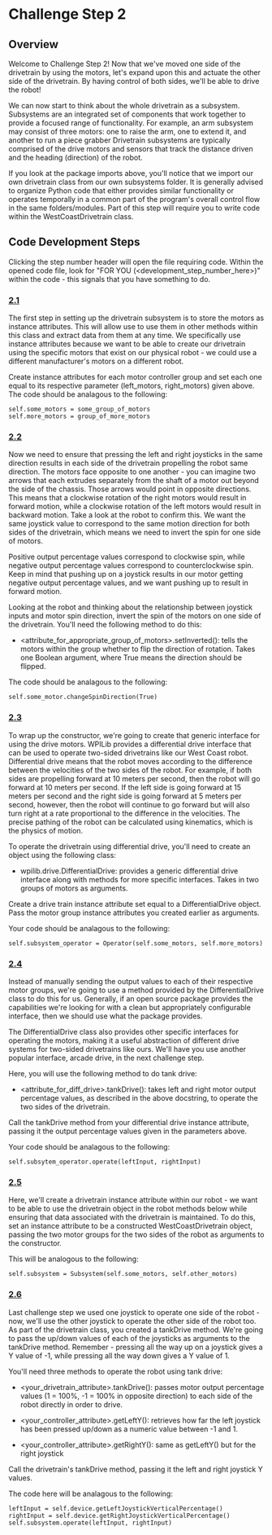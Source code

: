 # Challenge Step 2

## Overview

Welcome to Challenge Step 2! Now that we've moved one side of the drivetrain by using the motors, let's expand upon this and actuate the other side of the drivetrain. By having control of both sides, we'll be able to drive the robot!

We can now start to think about the whole drivetrain as a subsystem. Subsystems are an integrated set of components that work together to provide a focused range of functionality. For example, an arm subsystem may consist of three motors: one to raise the arm, one to extend it, and another to run a piece grabber Drivetrain subsystems are typically comprised of the drive motors and sensors that track the distance driven and the heading (direction) of the robot. 

If you look at the package imports above, you'll notice that we import our own drivetrain class from our own subsystems folder. It is generally advised to organize Python code that either provides similar functionality or operates temporally in a common part of the program's overall control flow in the same folders/modules. Part of this step will require you to write code within the WestCoastDrivetrain class.

## Code Development Steps

Clicking the step number header will open the file requiring code. Within the opened code file, look for "FOR YOU (\<development_step_number_here\>)" within the code - this signals that you have something to do.

### [2.1](../challenge_step_2/subsystems/drivetrain.py)

The first step in setting up the drivetrain subsystem is to  store the motors as instance attributes. This will allow use to use them in other methods within this class and extract data from them at any time. We specifically use instance attributes because we want to be able to create our drivetrain using the specific motors that exist on our physical robot - we could use a different manufacturer's motors on a different robot.

Create instance attributes for each motor controller group and set each one equal to its respective parameter (left_motors, right_motors) given above. The code should be analagous to the following:

```
self.some_motors = some_group_of_motors
self.more_motors = group_of_more_motors
```

### [2.2](../challenge_step_2/subsystems/drivetrain.py)

Now we need to ensure that pressing the left and right joysticks in the same direction results in each side of the drivetrain propelling the robot same direction. The motors face opposite to one another - you can imagine two arrows that each extrudes separately from the shaft of a motor out beyond the side of the chassis. Those arrows would point in opposite directions. This means that a clockwise rotation of the right motors would result in forward motion, while a clockwise rotation of the left motors would result in backward motion. Take a look at the robot to confirm this. We want the same joystick value to correspond to the same motion direction for both sides of the drivetrain, which means we need to invert the spin for one side of motors.

Positive output percentage values correspond to clockwise spin, while negative output percentage values correspond to counterclockwise spin. Keep in mind that pushing up on a joystick results in our motor getting negative output percentage values, and we want pushing up to result in forward motion.

Looking at the robot and thinking about the relationship between joystick inputs and motor spin direction, invert the spin of the motors on one side of the drivetrain. You'll need the following method to do this:

- \<attribute_for_appropriate_group_of_motors\>.setInverted(): tells the motors within the group whether to flip the direction of rotation. Takes one Boolean argument, where True means the direction should be flipped.

The code should be analagous to the following:

```
self.some_motor.changeSpinDirection(True)
```

### [2.3](../challenge_step_2/subsystems/drivetrain.py)

To wrap up the constructor, we're going to create that generic interface for using the drive motors. WPILib provides a differential drive interface that can be used to operate two-sided drivetrains like our West Coast robot. Differential drive means that the robot moves according to the difference between the velocities of the two sides of the robot. For example, if both sides are propelling forward at 10 meters per second, then the robot will go forward at 10 meters per second. If the left side is going forward at 15 meters per second and the right side is going forward at 5 meters per second, however, then the robot will continue to go forward but will also turn right at a rate proportional to the difference in the velocities. The precise pathing of the robot can be calculated using kinematics, which is the physics of motion.

To operate the drivetrain using differential drive, you'll need to create an object using the following class:

- wpilib.drive.DifferentialDrive: provides a generic differential drive interface along with methods for more specific interfaces. Takes in two groups of motors as arguments.

Create a drive train instance attribute set equal to a DifferentialDrive object. Pass the motor group instance attributes you created earlier as arguments.

Your code should be analagous to the following:

```
self.subsystem_operator = Operator(self.some_motors, self.more_motors)
```

### [2.4](../challenge_step_2/subsystems/drivetrain.py)

Instead of manually sending the output values to each of their respective motor groups, we're going to use a method provided by the DifferentialDrive class to do this for us. Generally, if an open source package provides the capabilities we're looking for with a clean but appropriately configurable interface, then we should use what the package provides.

The DifferentialDrive class also provides other specific interfaces for operating the motors, making it a useful abstraction of different drive systems for two-sided drivetrains like ours. We'll have you use another popular interface, arcade drive, in the next challenge step.

Here, you will use the following method to do tank drive:

- \<attribute_for_diff_drive\>.tankDrive(): takes left and right motor output percentage values, as described in the above docstring, to operate the two sides of the drivetrain.

Call the tankDrive method from your differential drive instance attribute, passing it the output percentage values given in the parameters above.

Your code should be analagous to the following:

```
self.subsytem_operator.operate(leftInput, rightInput)
```

### [2.5](../challenge_step_2/robot.py)

Here, we'll create a drivetrain instance attribute within our robot - we want to be able to use the drivetrain object in the robot methods below while ensuring that data associated with the drivetrain is maintained. To do this, set an instance attribute to be a constructed WestCoastDrivetrain object, passing the two motor groups for the two sides of the robot as arguments to the constructor.

This will be analogous to the following:

```
self.subsystem = Subsystem(self.some_motors, self.other_motors)
```

### [2.6](../challenge_step_2/robot.py)

Last challenge step we used one joystick to operate one side of the robot - now, we'll use the other joystick to operate the other side of the robot too. As part of the drivetrain class, you created a tankDrive method. We're going to pass the up/down values of each of the joysticks as arguments to the tankDrive method. Remember - pressing all the way up on a joystick gives a Y value of -1, while pressing all the way down gives a Y value of 1.

You'll need three methods to operate the robot using tank drive:

- \<your_drivetrain_attribute\>.tankDrive(): passes motor output percentage values (1 = 100%, -1 = 100% in opposite direction) to each side of the robot directly in order to drive.

- \<your_controller_attribute\>.getLeftY(): retrieves how far the left joystick has been pressed up/down as a numeric value between -1 and 1.

- \<your_controller_attribute\>.getRightY(): same as getLeftY() but for the right joystick

Call the drivetrain's tankDrive method, passing it the left and right joystick Y values.

The code here will be analagous to the following:

```
leftInput = self.device.getLeftJoystickVerticalPercentage()
rightInput = self.device.getRightJoystickVerticalPercentage()
self.subsystem.operate(leftInput, rightInput)
```
